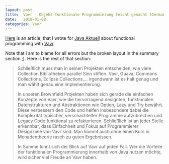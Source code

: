 ```yaml
---
layout: post
title:  Vavr - Objekt-funktionale Programmierung leicht gemacht (German)
date:   2018-01-08
categories: Vavr
---
```


[Here](/assets/media/2018-01-08/David-Schmitz-Vavr-Objekt-funktionale-Programmierung-leicht-gemacht.pdf) is an article, that I wrote for [Java Aktuell](http://www.ijug.eu/java-aktuell/das-magazin.html) about functional programming with [Vavr](http://vavr.io).

Note that I am to blame for all errors but the broken layout in the summary section ;). Here is the rest of that section:

> Schließlich muss man in seinen Projekten entscheiden, wie viele Collection Bibliotheken parallel Sinn stiften. Vavr, Guava, Commons Collections, Eclipse Collections,… irgendwann ist es halt genug und man wählt genau eine Implementierung.
>
> In unseren Brownfield Projekten haben sich gerade die einfachen Konzepte von Vavr, wie die hervorragend designten, funktionalen Datenstrukturen und Abstraktionen wie Option, Lazy und Try bewährt. Diese verbessern den Code und helfen insbesondere dabei die Komplexität typischer, verschachtelter Programme aufzubrechen und Legacy Code funktional zu refaktorieren. Schließlich ist an jeder Stelle erkennbar, dass Einfachheit und Fokus auf Programmierer Designziele von Vavr sind. Man kommt auch ohne einen Kurs in Monadentheorie rasch zu guten Ergebnissen.
>
> In Summe lohnt sich der Blick auf Vavr auf jeden Fall. Wer die Vorteile der funktionalen Programmierung innerhalb von Java nutzen möchte, wird sicher viel Freude an Vavr haben.





